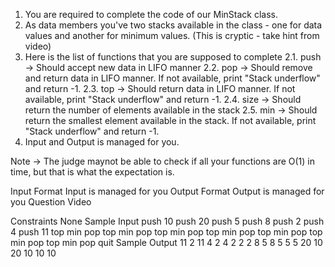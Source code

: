 1. You are required to complete the code of our MinStack class.
2. As data members you've two stacks available in the class - one for data values and another for minimum values. (This is cryptic - take hint from video)
3. Here is the list of functions that you are supposed to complete
   2.1. push -> Should accept new data in LIFO manner
   2.2. pop -> Should remove and return data in LIFO manner. If not available, print "Stack underflow" and return -1.
   2.3. top -> Should return data in LIFO manner. If not available, print "Stack underflow" and return -1.
   2.4. size -> Should return the number of elements available in the stack
   2.5. min -> Should return the smallest element available in the stack. If not available, print "Stack underflow" and return -1.
4. Input and Output is managed for you.

Note -> The judge maynot be able to check if all your functions are O(1) in time, but that is what the expectation is.

Input Format
Input is managed for you
Output Format
Output is managed for you
Question Video

Constraints
None
Sample Input
push 10
push 20
push 5
push 8
push 2
push 4
push 11
top
min
pop
top
min
pop
top
min
pop
top
min
pop
top
min
pop
top
min
pop
top
min
pop
quit
Sample Output
11
2
11
4
2
4
2
2
2
8
5
8
5
5
5
20
10
20
10
10
10
